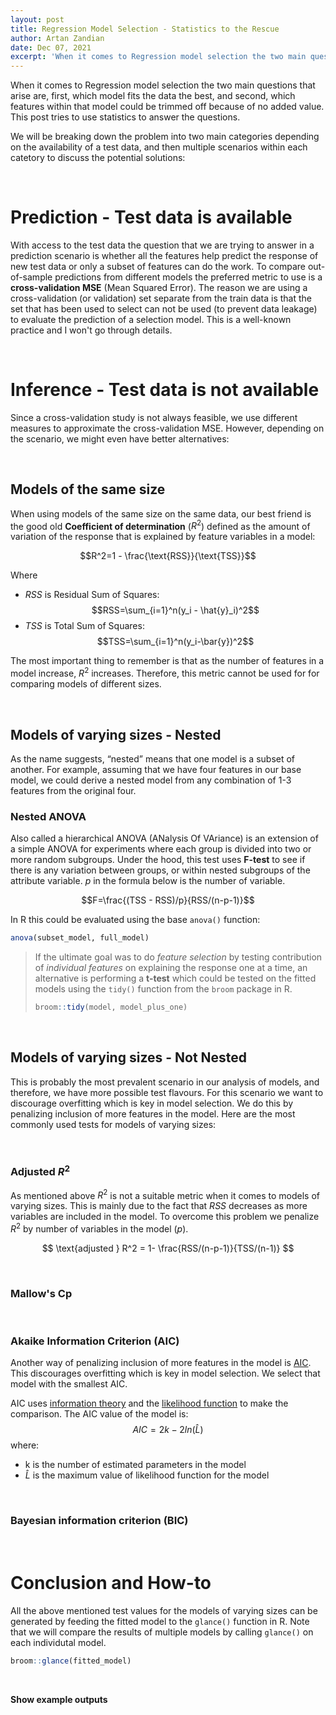 ```yaml
---
layout: post
title: Regression Model Selection - Statistics to the Rescue
author: Artan Zandian
date: Dec 07, 2021
excerpt: 'When it comes to Regression model selection the two main questions that arise are, first, which model fits the data the best, and second, which features within that model could be trimmed off because of no added value. This post tries to use statistics to answer the questions.'
---
```


When it comes to Regression model selection the two main questions that arise are, first, which model fits the data the best, and second, which features within that model could be trimmed off because of no added value. This post tries to use statistics to answer the questions.  

We will be breaking down the problem into two main categories depending on the availability of a test data, and then multiple scenarios within each catetory to discuss the potential solutions:

<br>

# Prediction - Test data is available
With access to the test data the question that we are trying to answer in a prediction scenario is whether all the features help predict the response of new test data or only a subset of features can do the work. To compare out-of-sample predictions from different models the preferred metric to use is a **cross-validation MSE** (Mean Squared Error). The reason we are using a cross-validation (or validation) set separate from the train data is that the set that has been used to select can not be used (to prevent data leakage) to evaluate the prediction of a selection model. This is a well-known practice and I won't go through details.

<br>

# Inference - Test data is not available
Since a cross-validation study is not always feasible, we use different measures to approximate the cross-validation MSE. However, depending on the scenario, we might even have better alternatives:  

<br>

## Models of the same size  
When using models of the same size on the same data, our best friend is the good old **Coefficient of determination** ($R^2$) defined as the amount of variation of the response that is explained by feature variables in a model:

$$R^2=1 - \frac{\text{RSS}}{\text{TSS}}$$

Where 
- $RSS$ is Residual Sum of Squares: $$RSS=\sum_{i=1}^n(y_i - \hat{y}_i)^2$$
- $TSS$ is Total Sum of Squares: $$TSS=\sum_{i=1}^n(y_i-\bar{y})^2$$

The most important thing to remember is that as the number of features in a model increase, $R^2$ increases. Therefore, this metric cannot be used for for comparing models of different sizes.

<br>

## Models of varying sizes - Nested
As the name suggests, “nested” means that one model is a subset of another. For example, assuming that we have four features in our base model, we could derive a nested model from any combination of 1-3 features from the original four.
### Nested ANOVA
Also called a hierarchical ANOVA (ANalysis Of VAriance) is an extension of a simple ANOVA for experiments where each group is divided into two or more random subgroups. Under the hood, this test uses **F-test** to see if there is any variation between groups, or within nested subgroups of the attribute variable. $p$ in the formula below is the number of variable.  

$$F=\frac{(TSS - RSS)/p}{RSS/(n-p-1)}$$

In R this could be evaluated using the base `anova()` function:

```R
anova(subset_model, full_model)
```  

> If the ultimate goal was to do *feature selection* by testing contribution of *individual features* on explaining the response one at a time, an alternative is performing a **t-test** which could be tested on the fitted models using the `tidy()` function from the `broom` package in R.
>```R
> broom::tidy(model, model_plus_one)
>```

<br>

## Models of varying sizes - Not Nested
This is probably the most prevalent scenario in our analysis of models, and therefore, we have more possible test flavours. For this scenario we want to discourage overfitting which is key in model selection. We do this by penalizing inclusion of more features in the model. Here are the most commonly used tests for models of varying sizes:

<br>

### Adjusted $R^2$
As mentioned above $R^2$ is not a suitable metric when it comes to models of varying sizes. This is mainly due to the fact that $RSS$ decreases as more variables are included in the model. To overcome this problem we penalize $R^2$ by number of variables in the model ($p$).

$$ \text{adjusted } R^2 = 1- \frac{RSS/(n-p-1)}{TSS/(n-1)} $$

<br>

### Mallow's Cp

<br>

### Akaike Information Criterion (AIC)
Another way of penalizing inclusion of more features in the model is [AIC](https://en.wikipedia.org/wiki/Akaike_information_criterion). This discourages overfitting which is key in model selection. We select that model with the smallest AIC.

AIC uses [information theory](https://en.wikipedia.org/wiki/Information_theory) and the [likelihood function](https://en.wikipedia.org/wiki/Likelihood_function) to make the comparison. The AIC value of the model is:
$$ AIC = 2k - 2ln(\hat{L}) $$
where:
- k is the number of estimated parameters in the model
- $\hat{L}$ is the maximum value of likelihood function for the model

<br>

### Bayesian information criterion (BIC)



<br>


# Conclusion and How-to

All the above mentioned test values for the models of varying sizes can be generated by feeding the fitted model to the `glance()` function in R. Note that we will compare the results of multiple models by calling `glance()` on each individutal model.  
```R
broom::glance(fitted_model)
```

<br>

**Show example outputs**

